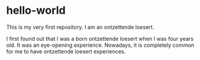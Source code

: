 # hello-world
This is my very first repository. I am an ontzettende loesert. 

I first found out that I was a born ontzettende loesert when I was four years old. It was an eye-opening experience. 
Nowadays, it is completely common for me to have ontzettende loesert experiences. 
